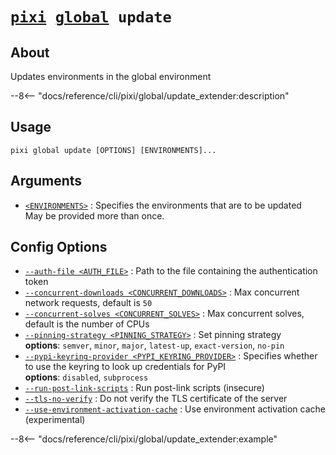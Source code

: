 <!--- This file is autogenerated. Do not edit manually! -->
# <code>[pixi](../../pixi.md) [global](../global.md) update</code>

## About
Updates environments in the global environment

--8<-- "docs/reference/cli/pixi/global/update_extender:description"

## Usage
```
pixi global update [OPTIONS] [ENVIRONMENTS]...
```

## Arguments
- <a id="arg-<ENVIRONMENTS>" href="#arg-<ENVIRONMENTS>">`<ENVIRONMENTS>`</a>
:  Specifies the environments that are to be updated
<br>May be provided more than once.

## Config Options
- <a id="arg---auth-file" href="#arg---auth-file">`--auth-file <AUTH_FILE>`</a>
:  Path to the file containing the authentication token
- <a id="arg---concurrent-downloads" href="#arg---concurrent-downloads">`--concurrent-downloads <CONCURRENT_DOWNLOADS>`</a>
:  Max concurrent network requests, default is `50`
- <a id="arg---concurrent-solves" href="#arg---concurrent-solves">`--concurrent-solves <CONCURRENT_SOLVES>`</a>
:  Max concurrent solves, default is the number of CPUs
- <a id="arg---pinning-strategy" href="#arg---pinning-strategy">`--pinning-strategy <PINNING_STRATEGY>`</a>
:  Set pinning strategy
<br>**options**: `semver`, `minor`, `major`, `latest-up`, `exact-version`, `no-pin`
- <a id="arg---pypi-keyring-provider" href="#arg---pypi-keyring-provider">`--pypi-keyring-provider <PYPI_KEYRING_PROVIDER>`</a>
:  Specifies whether to use the keyring to look up credentials for PyPI
<br>**options**: `disabled`, `subprocess`
- <a id="arg---run-post-link-scripts" href="#arg---run-post-link-scripts">`--run-post-link-scripts`</a>
:  Run post-link scripts (insecure)
- <a id="arg---tls-no-verify" href="#arg---tls-no-verify">`--tls-no-verify`</a>
:  Do not verify the TLS certificate of the server
- <a id="arg---use-environment-activation-cache" href="#arg---use-environment-activation-cache">`--use-environment-activation-cache`</a>
:  Use environment activation cache (experimental)

--8<-- "docs/reference/cli/pixi/global/update_extender:example"
